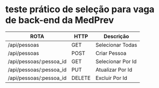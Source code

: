 # teste prático de seleção para vaga de back-end da MedPrev

 
  ROTA                   |      HTTP         |      Descrição        | 
-------------------------| ----------------- | --------------------- | 
/api/pessoas             |       GET         | Selecionar Todas      | 
/api/pessoas             |       POST        | Criar Pessoa          | 
/api/pessoas/:pessoa_id  |       GET         | Selecionar Por Id     | 
/api/pessoas/:pessoa_id  |       PUT         | Atualizar Por Id      |    
/api/pessoas/:pessoa_id  |       DELETE      | Excluir Por Id        |

